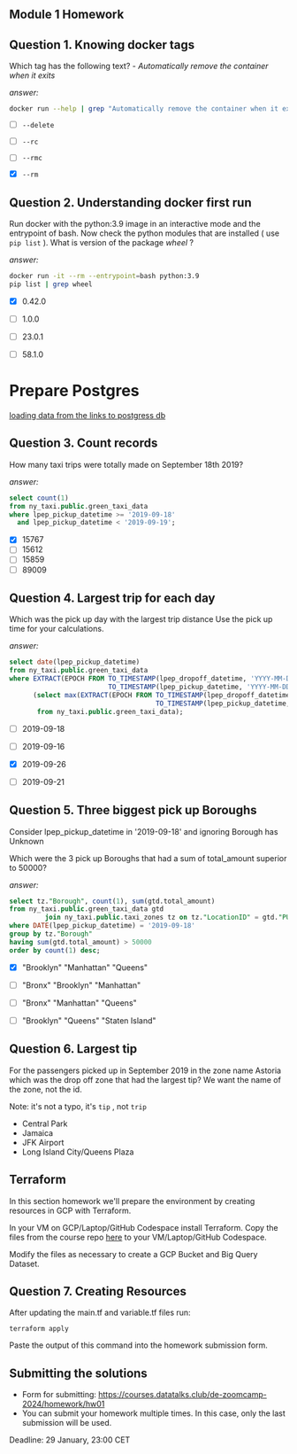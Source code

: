 ## Module 1 Homework

## Question 1. Knowing docker tags

Which tag has the following text? - *Automatically remove the container when it exits* 

*answer:* 
```bash
docker run --help | grep "Automatically remove the container when it exits"
```

- [ ] `--delete`
- [ ] `--rc`
- [ ] `--rmc`
- [x] `--rm`


## Question 2. Understanding docker first run 

Run docker with the python:3.9 image in an interactive mode and the entrypoint of bash.
Now check the python modules that are installed ( use ```pip list``` ). 
What is version of the package *wheel* ?

*answer:*
```bash
docker run -it --rm --entrypoint=bash python:3.9
pip list | grep wheel
```

- [x] 0.42.0
- [ ] 1.0.0
- [ ] 23.0.1
- [ ] 58.1.0


# Prepare Postgres

[loading data from the links to postgress db](./pipeline.ipynb)

## Question 3. Count records 

How many taxi trips were totally made on September 18th 2019?

*answer:*
```sql
select count(1)
from ny_taxi.public.green_taxi_data
where lpep_pickup_datetime >= '2019-09-18'
  and lpep_pickup_datetime < '2019-09-19';
```

- [x] 15767
- [ ] 15612
- [ ] 15859
- [ ] 89009

## Question 4. Largest trip for each day

Which was the pick up day with the largest trip distance
Use the pick up time for your calculations.

*answer:*
```sql
select date(lpep_pickup_datetime)
from ny_taxi.public.green_taxi_data
where EXTRACT(EPOCH FROM TO_TIMESTAMP(lpep_dropoff_datetime, 'YYYY-MM-DD HH24:MI:SS') -
                         TO_TIMESTAMP(lpep_pickup_datetime, 'YYYY-MM-DD HH24:MI:SS'))::INTEGER =
      (select max(EXTRACT(EPOCH FROM TO_TIMESTAMP(lpep_dropoff_datetime, 'YYYY-MM-DD HH24:MI:SS') -
                                     TO_TIMESTAMP(lpep_pickup_datetime, 'YYYY-MM-DD HH24:MI:SS'))::INTEGER)
       from ny_taxi.public.green_taxi_data);
```

- [ ] 2019-09-18
- [ ] 2019-09-16
- [x] 2019-09-26
- [ ] 2019-09-21


## Question 5. Three biggest pick up Boroughs

Consider lpep_pickup_datetime in '2019-09-18' and ignoring Borough has Unknown

Which were the 3 pick up Boroughs that had a sum of total_amount superior to 50000?

*answer:*
```sql
select tz."Borough", count(1), sum(gtd.total_amount)
from ny_taxi.public.green_taxi_data gtd
         join ny_taxi.public.taxi_zones tz on tz."LocationID" = gtd."PULocationID"
where DATE(lpep_pickup_datetime) = '2019-09-18'
group by tz."Borough"
having sum(gtd.total_amount) > 50000
order by count(1) desc;
```
 
- [x] "Brooklyn" "Manhattan" "Queens"
- [ ] "Bronx" "Brooklyn" "Manhattan"
- [ ] "Bronx" "Manhattan" "Queens" 
- [ ] "Brooklyn" "Queens" "Staten Island"


## Question 6. Largest tip

For the passengers picked up in September 2019 in the zone name Astoria which was the drop off zone that had the largest tip?
We want the name of the zone, not the id.

Note: it's not a typo, it's `tip` , not `trip`

- Central Park
- Jamaica
- JFK Airport
- Long Island City/Queens Plaza



## Terraform

In this section homework we'll prepare the environment by creating resources in GCP with Terraform.

In your VM on GCP/Laptop/GitHub Codespace install Terraform. 
Copy the files from the course repo
[here](https://github.com/DataTalksClub/data-engineering-zoomcamp/tree/main/01-docker-terraform/1_terraform_gcp/terraform) to your VM/Laptop/GitHub Codespace.

Modify the files as necessary to create a GCP Bucket and Big Query Dataset.


## Question 7. Creating Resources

After updating the main.tf and variable.tf files run:

```
terraform apply
```

Paste the output of this command into the homework submission form.


## Submitting the solutions

* Form for submitting: https://courses.datatalks.club/de-zoomcamp-2024/homework/hw01
* You can submit your homework multiple times. In this case, only the last submission will be used. 

Deadline: 29 January, 23:00 CET